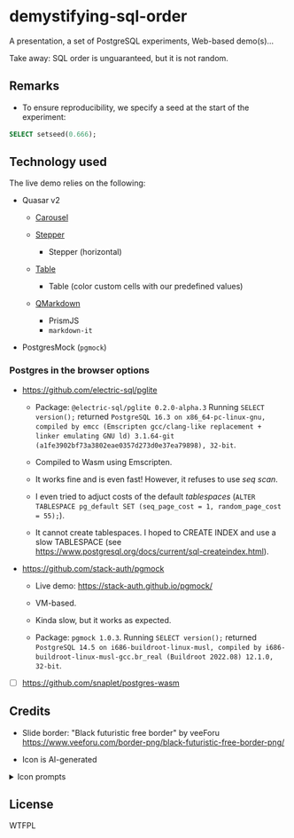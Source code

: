 # demystifying-sql-order

A presentation, a set of PostgreSQL experiments, Web-based demo(s)...

Take away:
SQL order is unguaranteed, but it is not random.


## Remarks

- To ensure reproducibility, we specify a seed at the start of the experiment:
```sql
SELECT setseed(0.666);
```


## Technology used

The live demo relies on the following:

- Quasar v2
    * [Carousel](https://quasar.dev/vue-components/carousel)

    * [Stepper](https://quasar.dev/vue-components/stepper)
        * Stepper (horizontal)

    * [Table](https://quasar.dev/vue-components/table)
        * Table (color custom cells with our predefined values)

    * [QMarkdown](https://github.com/quasarframework/quasar-ui-qmarkdown)
        + PrismJS
        + `markdown-it`

- PostgresMock (`pgmock`)


### Postgres in the browser options

- https://github.com/electric-sql/pglite

    * Package: `@electric-sql/pglite 0.2.0-alpha.3`
    Running `SELECT version();` returned `PostgreSQL 16.3 on x86_64-pc-linux-gnu, compiled by emcc (Emscripten gcc/clang-like replacement + linker emulating GNU ld) 3.1.64-git (a1fe3902bf73a3802eae0357d273d0e37ea79898), 32-bit`.

    * Compiled to Wasm using Emscripten.

    * It works fine and is even fast! However, it refuses to use _seq scan_.

    * I even tried to adjuct costs of the default _tablespaces_
    (`ALTER TABLESPACE pg_default SET (seq_page_cost = 1, random_page_cost = 55);`).

    * It cannot create tablespaces. I hoped to CREATE INDEX and use a slow TABLESPACE (see https://www.postgresql.org/docs/current/sql-createindex.html).

- https://github.com/stack-auth/pgmock

    * Live demo: https://stack-auth.github.io/pgmock/

    * VM-based.

    * Kinda slow, but it works as expected.

    * Package: `pgmock 1.0.3`.
    Running `SELECT version();` returned `PostgreSQL 14.5 on i686-buildroot-linux-musl, compiled by i686-buildroot-linux-musl-gcc.br_real (Buildroot 2022.08) 12.1.0, 32-bit`.

- [ ] https://github.com/snaplet/postgres-wasm


## Credits

- Slide border: "Black futuristic free border" by veeForu
https://www.veeforu.com/border-png/black-futuristic-free-border-png/

- Icon is AI-generated

<details>
<summary>Icon prompts</summary>

### Icon prompts

1. Create an icon for a PostgreSQL project, neon vibes, blue elephant, flat, minimalist, abstract, white background
https://huggingface.co/spaces/stabilityai/stable-diffusion-3-medium
![](assets/1.webp)

2. Create an icon for a PostgreSQL project, neon vibes, blue elephant, flat, minimalist, abstract, chaotic, white background
https://huggingface.co/spaces/mukaist/DALLE-4K
![](assets/2.png)

3. Create an icon for a PostgreSQL project, neon vibes, blue elephant, flat, minimalist, abstract, chaotic, hexagon motif, white background
https://huggingface.co/spaces/mukaist/DALLE-4K
![](assets/3.png)

4. Create an icon for a PostgreSQL project, neon vibes, blue elephant, flat, minimalist, abstract, chaotic, hexagon motif, abstract shape art, white background, transparent background color
https://huggingface.co/spaces/mukaist/DALLE-4K
![](assets/4.png)

5. Create a favicon for a PostgreSQL project, neon vibes, blue elephant, flat, minimalist, abstract, chaotic, hexagon motif, abstract shape art, white background, transparent background color
![](assets/5.png)

6. Create a favicon for a PostgreSQL project, neon vibes, blue elephant, flat, minimalist, abstract, chaotic, hexagon motif, abstract shape art, white background, transparent background color
![](assets/6.png)

</details>


## License

WTFPL
